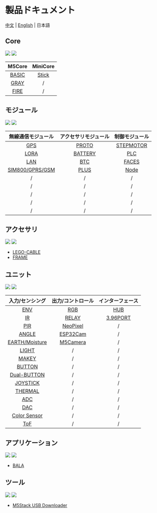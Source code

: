 # 製品ドキュメント

[中文](zh_CN/product_documents_zh_CN.md) | [English](en/product_documents.md) | 日本語

## Core

<img src='assets/img/product_pics/1.jpg'> <img src='assets/img/product_pics/cores.png'>

| M5Core        | MiniCore      |
| :----------:  |:------------: |
| [BASIC](ja/product_documents/m5stack-core/m5core_basic)         | [Stick](ja/product_documents/m5stack-core/minicore_stick)         |
| [GRAY](ja/product_documents/m5stack-core/m5core_gray)          | /            |
| [FIRE](ja/product_documents/m5stack-core/m5core_fire)          | /            |

## モジュール

<img src='assets/img/product_pics/2.jpg'> <img src='assets/img/product_pics/module.png'>

| 無線通信モジュール      | アクセサリモジュール  | 制御モジュール   |
| :------------------:  |:------------------:| :--------------------:|
| [GPS](ja/product_documents/modules/module_gps) | [PROTO](ja/product_documents/modules/module_proto) | [STEPMOTOR](ja/product_documents/modules/module_stepmotor)|
| [LORA](ja/product_documents/modules/module_lora)                  | [BATTERY](ja/product_documents/modules/module_battery)            | [PLC](ja/product_documents/modules/module_plc)                     |
| [LAN](ja/product_documents/modules/module_lan)                   | [BTC](ja/product_documents/modules/module_btc)                | [FACES](ja/product_documents/modules/module_face)                     |
| [SIM800/GPRS/GSM](ja/product_documents/modules/module_sim800)       | [PLUS](ja/product_documents/modules/module_plus)                  | [Node](ja/product_documents/modules/module_node)                     |
| /                     | /                  | /                     |
| /                     | /                  | /                     |
| /                     | /                  | /                     |
| /                     | /                  | /                     |
| /                     | /                  | /                     |

## アクセサリ

<img src='assets/img/product_pics/5.jpg'> <img src='assets/img/product_pics/accessory.png'>

- [LEGO-CABLE](ja/product_documents/cables/accessory_lego_cable)
- [FRAME](ja/product_documents/accessory_frame)

## ユニット

<img src='assets/img/product_pics/3.jpg'> <img src='assets/img/product_pics/unit.png'>

| 入力/センシング   | 出力/コントロール | インターフェース   |
| :-------------------: |:------------------------: | :----------------:|
| [ENV](ja/product_documents/units/unit_env)                   | [RGB](ja/product_documents/units/unit_rgb)                       | [HUB](ja/product_documents/units/unit_hub)               |
| [IR](ja/product_documents/units/unit_ir)                    | [RELAY](ja/product_documents/units/unit_relay)                         | [3.96PORT](ja/product_documents/units/unit_396port)          |
| [PIR](ja/product_documents/units/unit_pir)                   | [NeoPixel](ja/product_documents/units/unit_neopixel)                         | /                 |
| [ANGLE](ja/product_documents/units/unit_angle)                   | [ESP32Cam](ja/product_documents/units/unit_esp32cam)                         | /                  |
| [EARTH/Moisture](ja/product_documents/units/unit_moisture)        | [M5Camera](ja/product_documents/units/unit_m5camera)                         | /                 |
| [LIGHT](ja/product_documents/units/unit_light)                 | /                         | /                 |
| [MAKEY](ja/product_documents/units/unit_makey)                   | /                         | /                 |
| [BUTTON](ja/product_documents/units/unit_button)                   | /                         | /                 |
| [Dual-BUTTON](ja/product_documents/units/unit_dual_button)                   | /                         | /                 |
| [JOYSTICK](ja/product_documents/units/unit_joystick)                   | /                         | /                 |
| [THERMAL](ja/product_documents/units/unit_thermal)                   | /                         | /                 |
| [ADC](ja/product_documents/units/unit_ADC)                   | /                         | /                 |
| [DAC](ja/product_documents/units/unit_DAC)                   | /                         | /                 |
| [Color Sensor](ja/product_documents/units/unit_color_sensor)                   | /                         | /                 |
| [ToF](ja/product_documents/units/unit_tof)                   | /                         | /                 |

## アプリケーション

<img src='assets/img/product_pics/4.jpg'> <img src='assets/img/product_pics/application.png'>

- [BALA](ja/product_documents/applications/application_bala)

## ツール

<img src='assets/img/product_pics/6.jpg'> <img src='assets/img/product_pics/tool.png'>

- [M5Stack USB Downloader](ja/product_documents/tools/tool_usb_downloader)